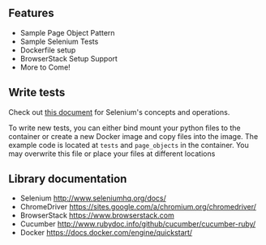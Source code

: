 
## Features
 - Sample Page Object Pattern 
 - Sample Selenium Tests 
 - Dockerfile setup
 - BrowserStack Setup Support
 - More to Come! 

## Write tests

Check out [this document](http://www.seleniumhq.org/docs/) for Selenium's concepts and operations.

To write new tests, you can either bind mount your python files to the container or create a new Docker image and copy files into the image.
The example code is located at `tests` and `page_objects` in the container. You may overwrite this file or place your files at different locations

## Library documentation

- Selenium http://www.seleniumhq.org/docs/
- ChromeDriver https://sites.google.com/a/chromium.org/chromedriver/
- BrowserStack https://www.browserstack.com
- Cucumber http://www.rubydoc.info/github/cucumber/cucumber-ruby/
- Docker https://docs.docker.com/engine/quickstart/
